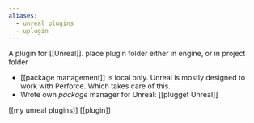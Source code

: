 ```yaml
---
aliases:
  - unreal plugins
  - uplugin
---
```

A plugin for [[Unreal]].
place plugin folder either in engine, or in project folder

- [[package management]] is local only.
  Unreal is mostly designed to work with Perforce. Which takes care of this.
- Wrote own *package* manager for Unreal: [[plugget Unreal]]

[[my unreal plugins]]
[[plugin]]